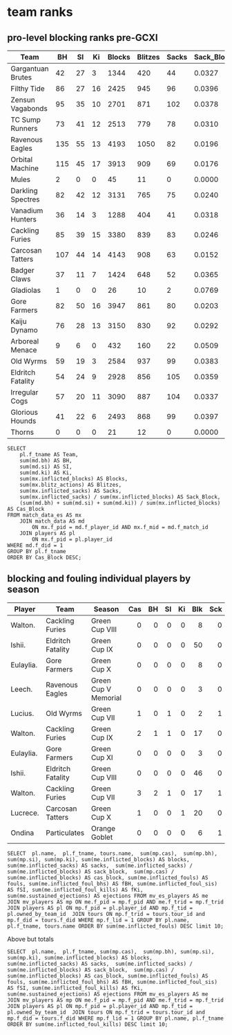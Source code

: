 # team ranks

## pro-level blocking ranks pre-GCXI

| Team              | BH   | SI   | Ki   | Blocks | Blitzes | Sacks | Sack_Block | Cas_Block |
|-------------------|------|------|------|--------|---------|-------|------------|-----------|
| Gargantuan Brutes |   42 |   27 |    3 |   1344 |     420 |    44 |     0.0327 |    0.0536 |
| Filthy Tide       |   86 |   27 |   16 |   2425 |     945 |    96 |     0.0396 |    0.0532 |
| Zensun Vagabonds  |   95 |   35 |   10 |   2701 |     871 |   102 |     0.0378 |    0.0518 |
| TC Sump Runners   |   73 |   41 |   12 |   2513 |     779 |    78 |     0.0310 |    0.0501 |
| Ravenous Eagles   |  135 |   55 |   13 |   4193 |    1050 |    82 |     0.0196 |    0.0484 |
| Orbital Machine   |  115 |   45 |   17 |   3913 |     909 |    69 |     0.0176 |    0.0452 |
| Mules             |    2 |    0 |    0 |     45 |      11 |     0 |     0.0000 |    0.0444 |
| Darkling Spectres |   82 |   42 |   12 |   3131 |     765 |    75 |     0.0240 |    0.0434 |
| Vanadium Hunters  |   36 |   14 |    3 |   1288 |     404 |    41 |     0.0318 |    0.0411 |
| Cackling Furies   |   85 |   39 |   15 |   3380 |     839 |    83 |     0.0246 |    0.0411 |
| Carcosan Tatters  |  107 |   44 |   14 |   4143 |     908 |    63 |     0.0152 |    0.0398 |
| Badger Claws      |   37 |   11 |    7 |   1424 |     648 |    52 |     0.0365 |    0.0386 |
| Gladiolas         |    1 |    0 |    0 |     26 |      10 |     2 |     0.0769 |    0.0385 |
| Gore Farmers      |   82 |   50 |   16 |   3947 |     861 |    80 |     0.0203 |    0.0375 |
| Kaiju Dynamo      |   76 |   28 |   13 |   3150 |     830 |    92 |     0.0292 |    0.0371 |
| Arboreal Menace   |    9 |    6 |    0 |    432 |     160 |    22 |     0.0509 |    0.0347 |
| Old Wyrms         |   59 |   19 |    3 |   2584 |     937 |    99 |     0.0383 |    0.0313 |
| Eldritch Fatality |   54 |   24 |    9 |   2928 |     856 |   105 |     0.0359 |    0.0297 |
| Irregular Cogs    |   57 |   20 |   11 |   3090 |     887 |   104 |     0.0337 |    0.0285 |
| Glorious Hounds   |   41 |   22 |    6 |   2493 |     868 |    99 |     0.0397 |    0.0277 |
| Thorns            |    0 |    0 |    0 |     21 |      12 |     0 |     0.0000 |    0.0000 |


```
SELECT 
	pl.f_tname AS Team, 
	sum(md.bh) AS BH,
	sum(md.si) AS SI,
	sum(md.ki) AS Ki,
	sum(mx.inflicted_blocks) AS Blocks, 
	sum(mx.blitz_actions) AS Blitzes, 
	sum(mx.inflicted_sacks) AS Sacks, 
	sum(mx.inflicted_sacks) / sum(mx.inflicted_blocks) AS Sack_Block, 
	(sum(md.bh) + sum(md.si) + sum(md.ki)) / sum(mx.inflicted_blocks) AS Cas_Block
FROM match_data_es AS mx 
	JOIN match_data AS md 
		ON mx.f_pid = md.f_player_id AND mx.f_mid = md.f_match_id 
	JOIN players AS pl 
		ON mx.f_pid = pl.player_id 
WHERE md.f_did = 1
GROUP BY pl.f_tname 
ORDER BY Cas_Block DESC;
```

## blocking and fouling individual players by season

| Player | Team | Season | Cas | BH | SI | Ki | Blk | Sck | SckBlkRate | CasBlkRate | Fouls | fBH | fSI | fKi | Ejections |
|---|---|---|---:|---:|---:|---:|---:|---:|---:|---:|---:|---:|---:|---:|---:|
| Walton.   | Cackling Furies   | Green Cup VIII       |           0 |          0 |          0 |          0 |      8 |     0 |     0.0000 |    0.0000 |    23 |    2 |    0 |    0 |         6 |
| Ishii.    | Eldritch Fatality | Green Cup IX         |           0 |          0 |          0 |          0 |     50 |     0 |     0.0000 |    0.0000 |    22 |    0 |    0 |    0 |         1 |
| Eulaylia. | Gore Farmers      | Green Cup X          |           0 |          0 |          0 |          0 |      8 |     0 |     0.0000 |    0.0000 |    22 |    0 |    0 |    0 |         3 |
| Leech.    | Ravenous Eagles   | Green Cup V Memorial |           0 |          0 |          0 |          0 |      3 |     0 |     0.0000 |    0.0000 |    21 |    1 |    0 |    0 |         4 |
| Lucius.   | Old Wyrms         | Green Cup VII        |           1 |          0 |          1 |          0 |      2 |     1 |     0.5000 |    0.5000 |    19 |    0 |    0 |    0 |         2 |
| Walton.   | Cackling Furies   | Green Cup IX         |           2 |          1 |          1 |          0 |     17 |     0 |     0.0000 |    0.1176 |    17 |    1 |    1 |    2 |         2 |
| Eulaylia. | Gore Farmers      | Green Cup XI         |           0 |          0 |          0 |          0 |      3 |     0 |     0.0000 |    0.0000 |    14 |    0 |    0 |    1 |         2 |
| Ishii.    | Eldritch Fatality | Green Cup VIII       |           0 |          0 |          0 |          0 |     46 |     0 |     0.0000 |    0.0000 |    14 |    0 |    0 |    0 |         1 |
| Walton.   | Cackling Furies   | Green Cup VII        |           3 |          2 |          1 |          0 |     17 |     1 |     0.0588 |    0.1765 |    13 |    0 |    0 |    1 |         6 |
| Lucrece.  | Carcosan Tatters  | Green Cup X          |           1 |          0 |          0 |          1 |     20 |     0 |     0.0000 |    0.0500 |    11 |    0 |    0 |    0 |         3 |
| Ondina    | Particulates      | Orange Goblet        |           0 |          0 |          0 |          0 |      6 |     1 |     0.1667 |    0.0000 |    11 |    0 |    0 |    0 |         0 |

```
SELECT  pl.name,  pl.f_tname, tours.name,  sum(mp.cas),  sum(mp.bh), sum(mp.si), sum(mp.ki), sum(me.inflicted_blocks) AS blocks,  sum(me.inflicted_sacks) AS sacks,  sum(me.inflicted_sacks) / sum(me.inflicted_blocks) AS sack_block,  sum(mp.cas) / sum(me.inflicted_blocks) AS cas_block, sum(me.inflicted_fouls) AS fouls, sum(me.inflicted_foul_bhs) AS fBH, sum(me.inflicted_foul_sis) AS fSI, sum(me.inflicted_foul_kills) AS fKi, sum(me.sustained_ejections) AS ejections FROM mv_es_players AS me  JOIN mv_players AS mp ON me.f_pid = mp.f_pid AND me.f_trid = mp.f_trid  JOIN players AS pl ON mp.f_pid = pl.player_id AND mp.f_tid = pl.owned_by_team_id  JOIN tours ON mp.f_trid = tours.tour_id and mp.f_did = tours.f_did WHERE mp.f_lid = 1 GROUP BY pl.name, pl.f_tname, tours.name ORDER BY sum(me.inflicted_fouls) DESC limit 10;
```

Above but totals
```
SELECT  pl.name,  pl.f_tname, sum(mp.cas),  sum(mp.bh), sum(mp.si), sum(mp.ki), sum(me.inflicted_blocks) AS blocks,  sum(me.inflicted_sacks) AS sacks,  sum(me.inflicted_sacks) / sum(me.inflicted_blocks) AS sack_block,  sum(mp.cas) / sum(me.inflicted_blocks) AS cas_block, sum(me.inflicted_fouls) AS fouls, sum(me.inflicted_foul_bhs) AS fBH, sum(me.inflicted_foul_sis) AS fSI, sum(me.inflicted_foul_kills) AS fKi, sum(me.sustained_ejections) AS ejections FROM mv_es_players AS me  JOIN mv_players AS mp ON me.f_pid = mp.f_pid AND me.f_trid = mp.f_trid  JOIN players AS pl ON mp.f_pid = pl.player_id AND mp.f_tid = pl.owned_by_team_id  JOIN tours ON mp.f_trid = tours.tour_id and mp.f_did = tours.f_did WHERE mp.f_lid = 1 GROUP BY pl.name, pl.f_tname ORDER BY sum(me.inflicted_foul_kills) DESC limit 10;
```

